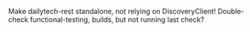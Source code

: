 Make dailytech-rest standalone, not relying on DiscoveryClient!
Double-check functional-testing, builds, but not running last check?

